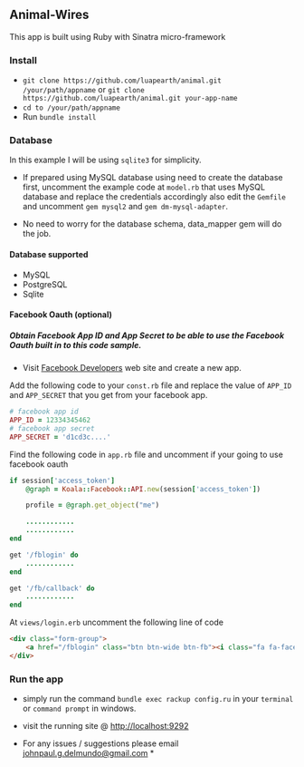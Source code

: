 ## Animal-Wires
This app is built using Ruby with Sinatra micro-framework

### Install

* `git clone https://github.com/luapearth/animal.git /your/path/appname` or `git clone https://github.com/luapearth/animal.git your-app-name`
* `cd to /your/path/appname`
* Run `bundle install`

### Database
In this example I will be using `sqlite3` for simplicity.

* If prepared using MySQL database using need to create the database first, uncomment the example code at `model.rb` that uses MySQL database and replace the credentials accordingly also edit the `Gemfile` and uncomment `gem mysql2` and `gem dm-mysql-adapter`.

* No need to worry for the database schema, data_mapper gem will do the job.

#### Database supported

* MySQL
* PostgreSQL
* Sqlite

#### Facebook Oauth (optional)

##### Obtain Facebook App ID and App Secret to be able to use the Facebook Oauth built in to this code sample.

* Visit [Facebook Developers](https://developers.facebook.com) web site and create a new app.

Add the following code to your `const.rb` file and replace the value of `APP_ID` and `APP_SECRET` that you get from your facebook app.

```ruby
# facebook app id
APP_ID = 12334345462
# facebook app secret
APP_SECRET = 'd1cd3c....'
```

Find the following code in `app.rb` file and uncomment if your going to use facebook oauth
```ruby
if session['access_token']
	@graph = Koala::Facebook::API.new(session['access_token'])

	profile = @graph.get_object("me")

	............
	............
end

get '/fblogin' do
	............
end

get '/fb/callback' do
	............
end
```

At `views/login.erb` uncomment the following line of code
```html
<div class="form-group">
	<a href="/fblogin" class="btn btn-wide btn-fb"><i class="fa fa-facebook-official"></i> Sign in using Facebook</a>
</div>
```

### Run the app

* simply run the command `bundle exec rackup config.ru` in your `terminal` or `command prompt` in windows.
* visit the running site @ [http://localhost:9292](http://localhost:9292)

* For any issues / suggestions please email johnpaul.g.delmundo@gmail.com *
